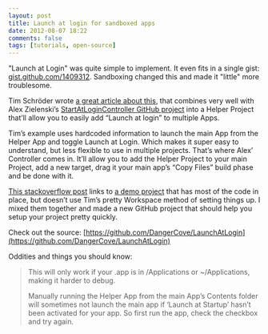 ```yaml
---
layout: post
title: Launch at login for sandboxed apps
date: 2012-08-07 18:22
comments: false
tags: [tutorials, open-source]
---
```


"Launch at Login" was quite simple to implement. It even fits in a single gist: [gist.github.com/1409312](https://gist.github.com/1409312). Sandboxing changed this and made it "little" more troublesome.

Tim Schröder wrote [a great article about this](http://blog.timschroeder.net/2012/07/03/the-launch-at-login-sandbox-project/), that combines very well with Alex Zielenski’s [StartAtLoginController GitHub project](https://github.com/alexzielenski/StartAtLoginController) into a Helper Project that’ll allow you to easily add “Launch at login” to multiple Apps.

Tim’s example uses hardcoded information to launch the main App from the Helper App and toggle Launch at Login. Which makes it super easy to understand, but less flexible to use in multiple projects. That’s where Alex’ Controller comes in. It’ll allow you to add the Helper Project to your main Project, add a new target, drag it your main app’s “Copy Files” build phase and be done with it.

[This stackoverflow post](http://stackoverflow.com/questions/11292058/how-to-add-a-sandboxed-app-to-the-login-items) links to [a demo project](http://ge.tt/6DntY4K/v/0?c) that has most of the code in place, but doesn’t use Tim’s pretty Workspace method of setting things up. I mixed them together and made a new GitHub project that should help you setup your project pretty quickly.

Check out the source: [https://github.com/DangerCove/LaunchAtLogin](https://github.com/DangerCove/LaunchAtLogin)

Oddities and things you should know:

> This will only work if your .app is in /Applications or ~/Applications, making it harder to debug.
>
> Manually running the Helper App from the main App’s Contents folder will sometimes not launch the main app if ‘Launch at Startup’ hasn’t been activated for your app. So first run the app, check the checkbox and try again.
